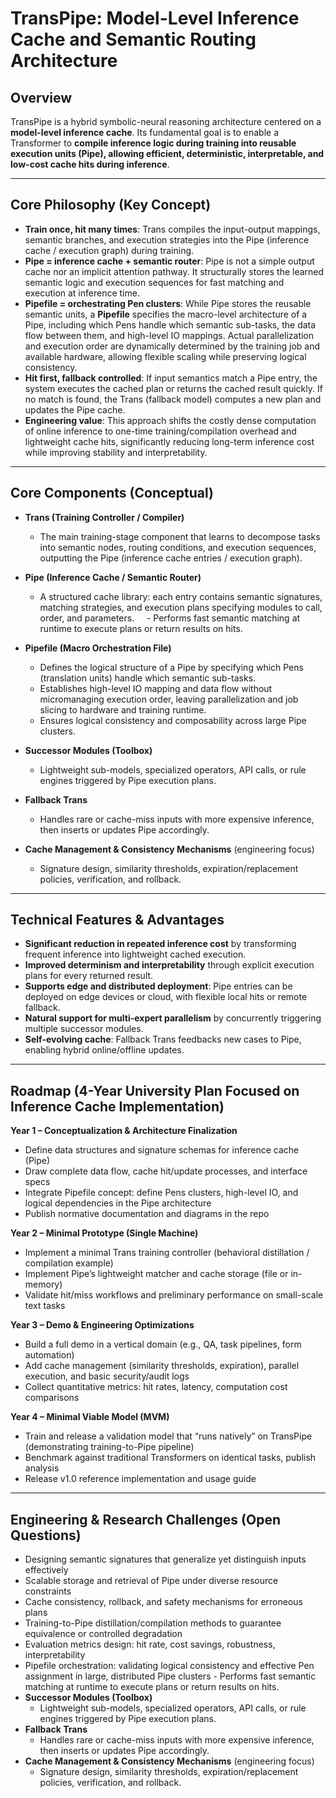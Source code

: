 # TransPipe: Model-Level Inference Cache and Semantic Routing Architecture

## Overview  
TransPipe is a hybrid symbolic-neural reasoning architecture centered on a **model-level inference cache**. Its fundamental goal is to enable a Transformer to **compile inference logic during training into reusable execution units (Pipe), allowing efficient, deterministic, interpretable, and low-cost cache hits during inference**.

---

## Core Philosophy (Key Concept)  
- **Train once, hit many times**: Trans compiles the input-output mappings, semantic branches, and execution strategies into the Pipe (inference cache / execution graph) during training.  
- **Pipe = inference cache + semantic router**: Pipe is not a simple output cache nor an implicit attention pathway. It structurally stores the learned semantic logic and execution sequences for fast matching and execution at inference time.  
- **Pipefile = orchestrating Pen clusters**: While Pipe stores the reusable semantic units, a **Pipefile** specifies the macro-level architecture of a Pipe, including which Pens handle which semantic sub-tasks, the data flow between them, and high-level IO mappings. Actual parallelization and execution order are dynamically determined by the training job and available hardware, allowing flexible scaling while preserving logical consistency.  
- **Hit first, fallback controlled**: If input semantics match a Pipe entry, the system executes the cached plan or returns the cached result quickly. If no match is found, the Trans (fallback model) computes a new plan and updates the Pipe cache.  
- **Engineering value**: This approach shifts the costly dense computation of online inference to one-time training/compilation overhead and lightweight cache hits, significantly reducing long-term inference cost while improving stability and interpretability.

---

## Core Components (Conceptual)  
- **Trans (Training Controller / Compiler)**  

  - The main training-stage component that learns to decompose tasks into semantic nodes, routing conditions, and execution sequences, outputting the Pipe (inference cache entries / execution graph).  
- **Pipe (Inference Cache / Semantic Router)**  

  - A structured cache library: each entry contains semantic signatures, matching strategies, and execution plans specifying modules to call, order, and parameters.  
  - Performs fast semantic matching at runtime to execute plans or return results on hits.  
- **Pipefile (Macro Orchestration File)**

  - Defines the logical structure of a Pipe by specifying which Pens (translation units) handle which semantic sub-tasks.  
  - Establishes high-level IO mapping and data flow without micromanaging execution order, leaving parallelization and job slicing to hardware and training runtime.  
  - Ensures logical consistency and composability across large Pipe clusters.  
- **Successor Modules (Toolbox)**  

  - Lightweight sub-models, specialized operators, API calls, or rule engines triggered by Pipe execution plans.  
- **Fallback Trans**  

  - Handles rare or cache-miss inputs with more expensive inference, then inserts or updates Pipe accordingly.  
- **Cache Management & Consistency Mechanisms** (engineering focus)  

  - Signature design, similarity thresholds, expiration/replacement policies, verification, and rollback.

---

## Technical Features & Advantages  
- **Significant reduction in repeated inference cost** by transforming frequent inference into lightweight cached execution.  
- **Improved determinism and interpretability** through explicit execution plans for every returned result.  
- **Supports edge and distributed deployment**: Pipe entries can be deployed on edge devices or cloud, with flexible local hits or remote fallback.  
- **Natural support for multi-expert parallelism** by concurrently triggering multiple successor modules.  
- **Self-evolving cache**: Fallback Trans feedbacks new cases to Pipe, enabling hybrid online/offline updates.

---

## Roadmap (4-Year University Plan Focused on Inference Cache Implementation)  
**Year 1 – Conceptualization & Architecture Finalization**  
- Define data structures and signature schemas for inference cache (Pipe)  
- Draw complete data flow, cache hit/update processes, and interface specs  
- Integrate Pipefile concept: define Pens clusters, high-level IO, and logical dependencies in the Pipe architecture  
- Publish normative documentation and diagrams in the repo

**Year 2 – Minimal Prototype (Single Machine)**  
- Implement a minimal Trans training controller (behavioral distillation / compilation example)  
- Implement Pipe’s lightweight matcher and cache storage (file or in-memory)  
- Validate hit/miss workflows and preliminary performance on small-scale text tasks

**Year 3 – Demo & Engineering Optimizations**  
- Build a full demo in a vertical domain (e.g., QA, task pipelines, form automation)  
- Add cache management (similarity thresholds, expiration), parallel execution, and basic security/audit logs  
- Collect quantitative metrics: hit rates, latency, computation cost comparisons

**Year 4 – Minimal Viable Model (MVM)**  
- Train and release a validation model that “runs natively” on TransPipe (demonstrating training-to-Pipe pipeline)  
- Benchmark against traditional Transformers on identical tasks, publish analysis  
- Release v1.0 reference implementation and usage guide

---

## Engineering & Research Challenges (Open Questions)  
- Designing semantic signatures that generalize yet distinguish inputs effectively  
- Scalable storage and retrieval of Pipe under diverse resource constraints  
- Cache consistency, rollback, and safety mechanisms for erroneous plans  
- Training-to-Pipe distillation/compilation methods to guarantee equivalence or controlled degradation  
- Evaluation metrics design: hit rate, cost savings, robustness, interpretability
- Pipefile orchestration: validating logical consistency and effective Pen assignment in large, distributed Pipe clusters  - Performs fast semantic matching at runtime to execute plans or return results on hits.  
- **Successor Modules (Toolbox)**  
  - Lightweight sub-models, specialized operators, API calls, or rule engines triggered by Pipe execution plans.  
- **Fallback Trans**  
  - Handles rare or cache-miss inputs with more expensive inference, then inserts or updates Pipe accordingly.  
- **Cache Management & Consistency Mechanisms** (engineering focus)  
  - Signature design, similarity thresholds, expiration/replacement policies, verification, and rollback.
